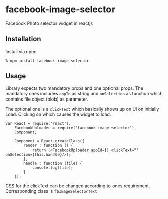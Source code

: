 # facebook-image-selector
Facebook Photo selector widget in reactjs

## Installation

Install via npm:

    % npm install facebook-image-selector
    

## Usage

Library expects two mandatory props and one optional props. The mandatory ones includes `appId` as string and `onSelection` as function which contains file object (blob) as parameter.

The optional one is a `clickText` which basically shows up on UI on initially Load. Clicking on which causes the widget to load.

    var React = require('react'),
        FacebookUploader = require('facebook-image-selector'),
        Component;
    
        Component = React.createClass({
            render : function () {
                return (<FacebookUploader appId={} clickText="" onSelection={this.handle}/>);
            },
            handle : function (file) {
                console.log(file);
            }
        });
        
  
  CSS for the clickText can be changed according to ones requirement. Corresponding class is `fbImageSelectorText` 
 


  

